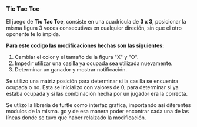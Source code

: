 ### Tic Tac Toe

El juego de **Tic Tac Toe**, consiste en una cuadricula de **3 x 3**, posicionar la misma figura 3 veces consecutivas en cualquier direción, sin que el otro oponente te lo impida.

**Para este codigo las modificaciones hechas son las siguientes:**
1. Cambiar el color y el tamaño de la figura "X" y "O".
2. Impedir utilizar una casilla ya ocupada sea utilizada nuevamente.
3. Determinar un ganador y mostrar notificación.

Se utilizo una matriz posición para determinar si la casilla se encuentra ocupada o no. Esta se inicializo con valores de 0, para determinar si ya estaba ocupada y si las combinación hecha por un jugador era la correcta.

Se utlizo la librería de turtle como interfaz grafica, importando así diferentes modulos de la misma.
go y de esa manera poder encontrar cada una de las líneas donde se tuvo que haber relaizado la modificación.